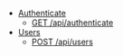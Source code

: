 <!-- START doctoc generated TOC please keep comment here to allow auto update -->
<!-- DON'T EDIT THIS SECTION, INSTEAD RE-RUN doctoc TO UPDATE -->

  - [Authenticate](#authenticate)
    - [GET /api/authenticate](#get-apiauthenticate)
  - [Users](#users)
    - [POST /api/users](#post-apiusers)

<!-- END doctoc generated TOC please keep comment here to allow auto update -->


